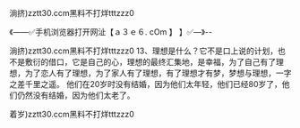 淌挤)zztt30.ccm黑料不打烊tttzzz0

《——✅手机浏览器打开网沚【ａ３ｅ６. cOm 】 】✅—》--

淌挤)zztt30.ccm黑料不打烊tttzzz0	13、理想是什么？它不是口上说的计划，也不是敷衍的借口，它是自己的心，理想的最终汇集地，是幸福，为了自己有了理想，为了恋人有了理想，为了家人有了理想，有了理想才有梦，梦想与理想，一字之差千里之遥。
他们在20岁时没有结婚，因为他们太年轻，他们已经80岁了，他们仍然没有结婚，因为他们太老了。





着岁)zztt30.ccm黑料不打烊tttzzz0
